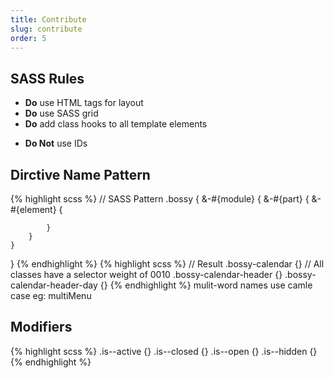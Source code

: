 ```yaml
---
title: Contribute
slug: contribute
order: 5
---
```

<section>
	<h2>SASS Rules</h2>
	<div class="module">
		<div class="grid">
			<div class="col-1">
				<ul>
					<li><strong>Do</strong> use HTML tags for layout</li>
					<li><strong>Do</strong> use SASS grid</li>
					<li><strong>Do</strong> add class hooks to all template elements</li>
				</ul>
				<ul>
					<li><strong>Do Not</strong> use IDs</li>
				</ul>
			</div>
		</div>
	</div>
</section>

<section>
<h2>Dirctive Name Pattern</h2>
	<div class="module">

{% highlight scss %}
// SASS Pattern
.bossy {
	&-#{module} {
		&-#{part} {
			&-#{element} {

			}
		}
	}
}
{% endhighlight %}
{% highlight scss %}
// Result
.bossy-calendar {} 	// All classes have a selector weight of 0010
.bossy-calendar-header {}
.bossy-calendar-header-day {}
{% endhighlight %}
		mulit-word names use camle case eg: multiMenu
	</div>
</section>

<section>
<h2>Modifiers</h2>
	<div class="module">
{% highlight scss %}
.is--active {}
.is--closed {}
.is--open   {}
.is--hidden {}
{% endhighlight %}
	</div>
</section>